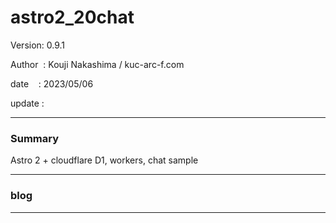 ﻿# astro2_20chat

 Version: 0.9.1

 Author  : Kouji Nakashima / kuc-arc-f.com

 date    : 2023/05/06

 update  :

***
### Summary

Astro 2 + cloudflare D1, workers, chat sample

***
### blog 

***

